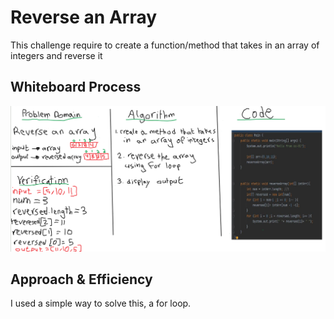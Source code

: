 # Reverse an Array
This challenge require to create a function/method that takes in an array of integers and reverse it

## Whiteboard Process
![array-reversed](./array-reverse.png)

## Approach & Efficiency
I used a simple way to solve this, a for loop. 
